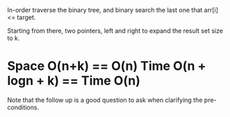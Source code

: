 
In-order traverse the binary tree, and binary search the last one that arr[i] <= target.  

Starting from there, two pointers, left and right to expand the result set size to k.  

Space O(n+k) == O(n)   Time O(n + logn + k) == Time O(n)  
==============================================================
Note that the follow up is a good question to ask when clarifying the pre-conditions.         



   

